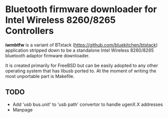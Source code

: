 # Bluetooth firmware downloader for Intel Wireless 8260/8265 Controllers

**iwmbtfw** is a variant of BTstack (https://github.com/bluekitchen/btstack)
application stripped down to be a standalone Intel Wireless 8260/8265
bluetooth adaptor firmware downloader.

It is created primarily for FreeBSD but can be easily adopted to any other
operating system that has libusb ported to. At the moment of writing the
most unportable part is Makefile.

## TODO
* Add 'usb bus.unit' to 'usb path' convertor to handle ugenX.X addresses
* Manpage
